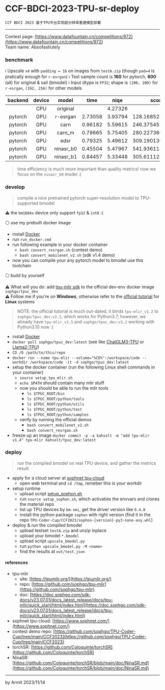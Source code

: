 # CCF-BDCI-2023-TPU-sr-deploy

    CCF BDCI 2023 基于TPU平台实现超分辨率重建模型部署

----

Contest page: [https://www.datafountain.cn/competitions/972](https://www.datafountain.cn/competitions/972)  
Team name: Absofastlutely  


### benchmark

ℹ Upscale `x4` with `padding = 16` on images from `testA.zip` (though `pad=4` is pratically enough for `r-esrgan`)
ℹ Test sample count is **160** for pytorch, **600** (all) for original & sail (bmodel)
ℹ Input dtype is `FP32`; shape is `(200, 200)` for `r-esrgan`, `(192, 256)` for other models

| backend | device | model | time | niqe | score |
| :-: | :-: | :-: | :-: | :-: | :-: |
|         | CPU | original  |         | 4.27326 |  |
| pytorch | GPU | r-esrgan  | 2.73058 | 3.93794 | 128.168529838589 |
| pytorch | GPU | carn      | 0.96182 | 5.59615 | 246.375452070004 |
| pytorch | GPU | carn_m    | 0.79665 | 5.75405 | 280.227360568978 |
| pytorch | GPU | edsr      | 0.79325 | 5.49612 | 309.190130993299 |
| pytorch | GPU | ninasr_b0 | 0.45504 | 5.47967 | 541.936112691118 |
| pytorch | GPU | ninasr_b1 | 0.84457 | 5.33448 | 305.611128201859 |

> time efficiency is much more important than quality metrics!
> now we focus on the `ninasr_b0` model :)


### develop

> compile a nice pretrained pytorch super-resolution model to TPU-supported bmodel

⚠ the `bm1684x` device only support `fp32` & `int8` :(

⚪ use my prebuilt docker image

- install [Docker](https://docs.docker.com/get-docker/)
- run `run_docker.cmd`
- run following example in your docker container
  - `bash convert_resrgan.sh` (contest demo)
  - `bash convert_mobilenet_v2.sh` (sdk v1.4 demo)
- now you can compile your any pytorch model to bmodel use this toolchain

⚪ build by yourself

⚠ What will you do: add [tpu-mlir sdk](https://github.com/sophgo/tpu-mlir) to the official dev-env docker image `sophgo/tpuc_dev`  
⚠ Follow me if you're on **Windows**, otherwise refer to the [official tutorial](https://github.com/sophgo/TPU-Coder-Cup/tree/main/CCF2023#13-%E9%85%8D%E7%BD%AE%E5%BC%80%E5%8F%91%E7%8E%AF%E5%A2%83) for **Linux** systems  

> NOTE: the official tutorial is much out-dated, it binds `tpu-mlir_v1.2` to `sophgo/tpuc_dev:v2.2`, which works for Python3.7; however, we already have `tpu-mlir_v1.5` and `sophgo/tpuc_dev:v3.2` working with Python3.10 now :(

- install [Docker](https://docs.docker.com/get-docker/)
- `docker pull sophgo/tpuc_dev:latest` (see like [ChatGLM3-TPU](https://github.com/sophgo/ChatGLM3-TPU) or [Llama2-TPU](https://github.com/sophgo/Llama2-TPU))
- `CD /D /path/to/this/repo`
- `docker run --name tpu-mlir --volume="%CD%":/workspace/code --workdir /workspace/code -it -d sophgo/tpuc_dev:latest`
- setup the docker container (run the following Linux shell commands in your container)
  - `source setup_tpu_mlir.sh`
  - `echo $PATH` should contain many mlir stuff
  - now you should be able to run the mlir tools
    - `ls $TPUC_ROOT/bin`
    - `ls $TPUC_ROOT/python/tools`
    - `ls $TPUC_ROOT/python/utils`
    - `ls $TPUC_ROOT/python/test`
    - `ls $TPUC_ROOT/python/samples`
  - verify by running the official demos
    - `bash convert_mobilenet_v2.sh`
    - `bash convert_resrgan.sh`
- freeze up an image `docker commit -p -a kahsolt -m "add tpu-mlir v1.4" tpu-mlir kahsolt/tpuc_dev:latest`


### deploy

> run the compiled bmodel on real TPU device, and gather the metrics result

- apply for a cloud server at [sophnet tpu-cloud](https://www.sophnet.com/)
  - open web terminal and `cd /tmp`, remeber this is your workdir
- setup runtime
  - upload script [setup_sophon.sh](setup_sophon.sh)
  - run `source setup_sophon.sh`, which activaties the envvars and clones the material repo
  - list up TPU devices by `bm-smi`, get the driver version like `0.4.8`
  - install the python package `sophon` with right version (find it in the repo `TPU-Coder-Cup/CCF2023/sophon-{version}-py3-none-any.whl`)
- deploy & run the compiled bmodel
  - upload testset `testA.zip` and unzip inplace
  - upload your bmodel `*.bmodel`
  - upload script `upscale_bmodel.py`
  - run `python upscale_bmodel.py -M <name>`
  - find the results at `out/test.json`


#### references

- tpu-mlir
  - site: [https://tpumlir.org/](https://tpumlir.org/)
  - repo: [https://github.com/sophgo/tpu-mlir](https://github.com/sophgo/tpu-mlir)
  - doc: [https://doc.sophgo.com/sdk-docs/v23.07.01/docs_latest_release/docs/tpu-mlir/quick_start/html/index.html](https://doc.sophgo.com/sdk-docs/v23.07.01/docs_latest_release/docs/tpu-mlir/quick_start/html/index.html)
- sophnet tpu-cloud: [https://www.sophnet.com/](https://www.sophnet.com/)
- contest demo repo: [https://github.com/sophgo/TPU-Coder-Cup/tree/main/CCF2023](https://github.com/sophgo/TPU-Coder-Cup/tree/main/CCF2023)
- torchSR: [https://github.com/Coloquinte/torchSR](https://github.com/Coloquinte/torchSR)
 - NinaSR: [https://github.com/Coloquinte/torchSR/blob/main/doc/NinaSR.md](https://github.com/Coloquinte/torchSR/blob/main/doc/NinaSR.md)

----
by Armit
2023/11/14
